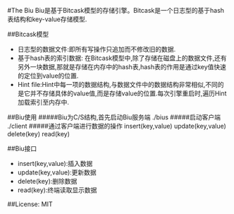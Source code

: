 #The Biu
   Biu是基于Bitcask模型的存储引擎。Bitcask是一个日志型的基于hash表结构和key-value存储模型.
   
##Bitcask模型
* 日志型的数据文件:即所有写操作只追加而不修改旧的数据.
* 基于hash表的索引数据: 在Bitcask模型中,除了存储在磁盘上的数据文件,还有另外一块数据,那就是存储在内存中的hash表,hash表的作用是通过key值快速的定位到value的位置.
* Hint file:Hint中每一项的数据结构,与数据文件中的数据结构非常相似,不同的是它并不存储具体的value值,而是存储value的位置.每次引擎重启时,遍历Hint加载索引至内存中.

##Biu使用
#####Biu为C/S结构,首先启动Biu服务端
	./bius
#####启动客户端
	./client
#####通过客户端进行数据的操作
	insert(key,value)
	update(key,value)
	delete(key)
	read(key)
	
##Biu接口
* insert(key,value):插入数据
* update(key,value):更新数据
* delete(key):删除数据
* read(key):终端读取显示数据

##License:
MIT





